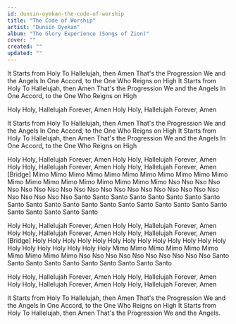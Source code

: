 ```yaml
---
id: dunsin-oyekan-the-code-of-worship
title: "The Code of Worship"
artist: "Dunsin Oyekan"
album: "The Glory Experience (Songs of Zion)"
cover: ""
created: ""
updated: ""
---
```


It Starts from Holy
To Hallelujah, then Amen
That's the Progression
We and the Angels
In One Accord, to the One
Who Reigns on High
It Starts from Holy
To Hallelujah, then Amen
That's the Progression
We and the Angels
In One Accord, to the One
Who Reigns on High
  
Holy Holy, Hallelujah
Forever, Amen
Holy Holy, Hallelujah
Forever, Amen

It Starts from Holy
To Hallelujah, then Amen
That's the Progression
We and the Angels
In One Accord, to the One
Who Reigns on High
It Starts from Holy
To Hallelujah, then Amen
That's the Progression
We and the Angels
In One Accord, to the One
Who Reigns on High

Holy Holy, Hallelujah
Forever, Amen
Holy Holy, Hallelujah
Forever, Amen
Holy Holy, Hallelujah
Forever, Amen
Holy Holy, Hallelujah
Forever, Amen
[Bridge]
Mimo Mimo Mimo
Mimo Mimo
Mimo Mimo Mimo
Mimo Mimo
Mimo Mimo Mimo
Mimo Mimo
Mimo Mimo Mimo
Mimo Mimo
Nso Nso Nso Nso Nso
Nso Nso Nso Nso Nso
Nso Nso Nso Nso Nso
Nso Nso Nso Nso Nso
Nso Nso Nso Nso Nso
Santo Santo Santo
Santo Santo
Santo Santo Santo
Santo Santo
Santo Santo Santo
Santo Santo
Santo Santo Santo
Santo Santo
Santo Santo Santo
Santo Santo

Holy Holy, Hallelujah
Forever, Amen
Holy Holy, Hallelujah
Forever, Amen
Holy Holy, Hallelujah
Forever, Amen
Holy Holy, Hallelujah
Forever, Amen
[Bridge]
Holy Holy Holy Holy Holy
Holy Holy Holy Holy Holy
Holy Holy Holy Holy Holy
Holy Holy Holy Holy Holy
Mimo Mimo Mimo
Mimo Mimo
Mimo Mimo Mimo
Mimo Mimo
Nso Nso Nso Nso Nso
Nso Nso Nso Nso Nso
Santo Santo Santo
Santo Santo
Santo Santo Santo
Santo Santo

Holy Holy, Hallelujah
Forever, Amen
Holy Holy, Hallelujah
Forever, Amen
Holy Holy, Hallelujah
Forever, Amen
Holy Holy, Hallelujah
Forever, Amen

It Starts from Holy
To Hallelujah, then Amen
That's the Progression
We and the Angels
In One Accord, to the One
Who Reigns on High
It Starts from Holy
To Hallelujah, then Amen
That's the Progression
We and the Angels.